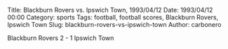 Title: Blackburn Rovers vs. Ipswich Town, 1993/04/12
Date: 1993/04/12 00:00
Category: sports
Tags: football, football scores, Blackburn Rovers, Ipswich Town
Slug: blackburn-rovers-vs-ipswich-town
Author: carbonero


Blackburn Rovers 2 - 1 Ipswich Town
